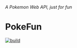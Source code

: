 
_A Pokemon Web API, just for fun_

# PokeFun

[![build](https://github.com/paolofulgoni/pokefun/actions/workflows/build.yml/badge.svg?branch=main)](https://github.com/paolofulgoni/pokefun/actions/workflows/build.yml?query=branch%3Amain)
